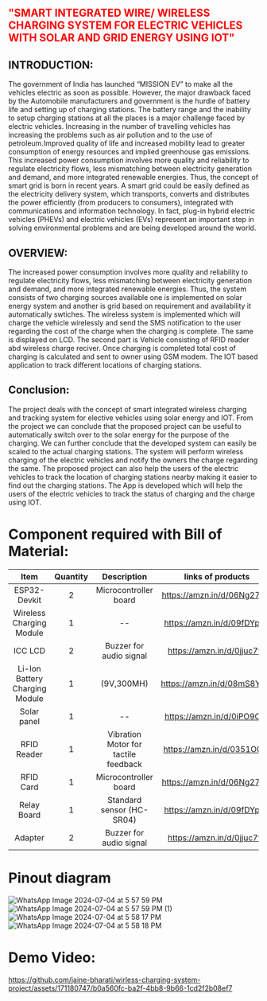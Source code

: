 <h2 style="color: red;">
    "SMART INTEGRATED WIRE/ WIRELESS CHARGING SYSTEM FOR ELECTRIC VEHICLES WITH SOLAR AND GRID ENERGY USING IOT"
</h2>

<h2>INTRODUCTION:</h2>
<p>The government of India has launched “MISSION EV” to make all the vehicles electric as soon as possible. However, the major drawback faced by the Automobile manufacturers and government is the hurdle of battery life and setting up of charging stations. The battery range and the inability to setup charging stations at all the places is a major challenge faced by electric vehicles. Increasing in the number of travelling vehicles has increasing the problems such as air pollution and to the use of petroleum.Improved quality of life and increased mobility lead to greater consumption of energy resources and implied greenhouse gas emissions. This increased power consumption involves more quality and reliability to regulate electricity flows, less mismatching between electricity generation and demand, and more integrated renewable energies. Thus, the concept of smart grid is born in recent years. A smart grid could be easily defined as the electricity delivery system, which transports, converts and distributes the power efficiently (from producers to consumers), integrated with communications and information technology. In fact, plug-in hybrid electric vehicles (PHEVs) and electric vehicles (EVs) represent an important step in solving environmental problems and are being developed around the world.</p>

<h2>OVERVIEW:</h2>
<p>The increased power consumption involves more quality and reliability to regulate electricity flows, less mismatching between electricity generation and demand, and more integrated renewable energies. Thus, the system consists of two charging sources available one is implemented on solar energy system and another is grid based on requirement and availability it automatically swtiches. The wireless system is implemented which will charge the vehicle wirelessly and send the SMS notification to the user regarding the cost of the charge when the charging is complete. The same is displayed on LCD. The second part is Vehicle consisting of RFID reader abd wireless charge reciver. Once charging is completed total cost of charging is calculated and sent to owner using GSM modem. The IOT based application to track different locations of charging stations.</p>

<h2>Conclusion:</h2>
<p>The project deals with the concept of smart integrated wireless charging and tracking system for elective vehicles using solar energy and IOT. From the project we can conclude that the proposed project can be useful to automatically switch over to the solar energy for the purpose of the charging. We can further conclude that the developed system can easily be scaled to the actual charging stations. The system will perform wireless charging of the electric vehicles and notify the owners the charge regarding the same. The proposed project can also help the users of the electric vehicles to track the location of charging stations nearby making it easier to find out the charging stations. The App is developed which will help the users of the electric vehicles to track the status of charging and the charge using IOT.</p>

# Component required with Bill of Material:

| Item                              | Quantity    | Description                          |    links of products        | 
| :---:                             | :---:       | :---:                                | :---:                       |
| ESP32-Devkit                      | 2           | Microcontroller board                |  https://amzn.in/d/06Ng27mP |
| Wireless Charging Module          | 1           | --                                   | https://amzn.in/d/09fDYpCs  |
| ICC LCD                           | 2           |  Buzzer for audio signal             | https://amzn.in/d/0jjuc7f8  | 
| Li-Ion Battery Charging Module    | 1           | (9V,300MH)                           | https://amzn.in/d/08mS8YMR  | 
| Solar panel                       | 1           | --                                   | https://amzn.in/d/0iPO9ODt  |
| RFID Reader                       | 1           | Vibration Motor for tactile feedback | https://amzn.in/d/0351O0Iw  |
| RFID Card                         | 1           | Microcontroller board                |  https://amzn.in/d/06Ng27mP |
| Relay Board                       | 1           | Standard sensor (HC-SR04)            | https://amzn.in/d/09fDYpCs  |
| Adapter                           | 2           |  Buzzer for audio signal             | https://amzn.in/d/0jjuc7f8  | 

# Pinout diagram
![WhatsApp Image 2024-07-04 at 5 57 59 PM](https://github.com/jaine-bharati/wirless-charging-system-project/assets/171180747/fea8ab8c-b55d-4f03-9d84-259d996d9fad)
![WhatsApp Image 2024-07-04 at 5 57 59 PM (1)](https://github.com/jaine-bharati/wirless-charging-system-project/assets/171180747/06758090-8704-48bf-a9a8-3eb2ffc3f9e8)
![WhatsApp Image 2024-07-04 at 5 58 17 PM](https://github.com/jaine-bharati/wirless-charging-system-project/assets/171180747/d0fbb2bf-36bc-4c24-86f0-5a208a27930d)
![WhatsApp Image 2024-07-04 at 5 58 18 PM](https://github.com/jaine-bharati/wirless-charging-system-project/assets/171180747/28914f19-a899-413d-8c34-a39567c50e4b)


# Demo Video:
https://github.com/jaine-bharati/wirless-charging-system-project/assets/171180747/b0a560fc-ba2f-4bb8-9b66-1cd2f2b08ef7

